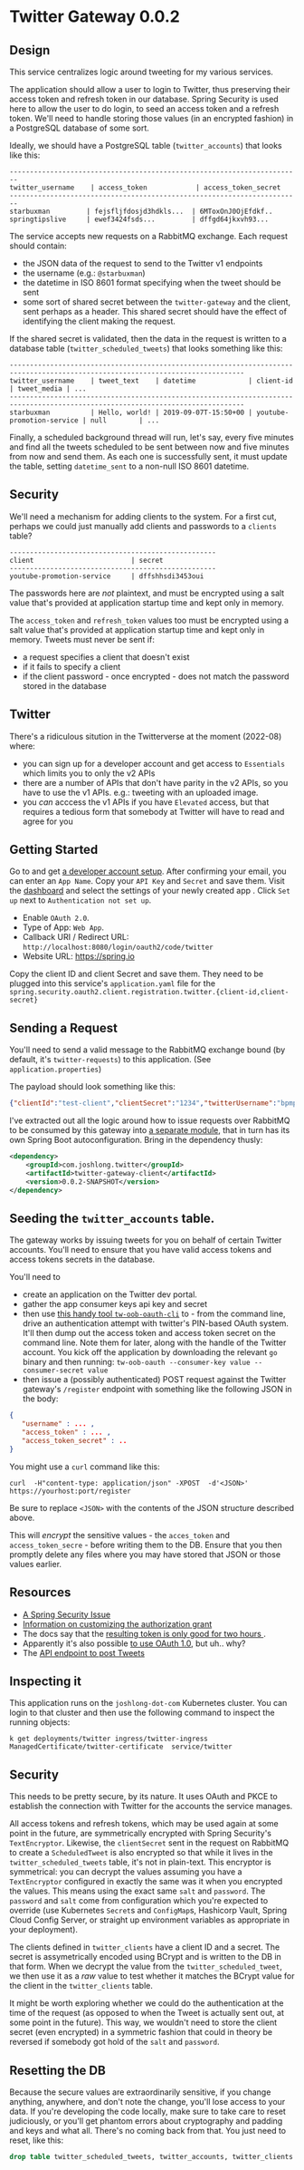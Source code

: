 # Twitter Gateway 0.0.2



## Design

This service centralizes logic around tweeting for my various services. 

The application should allow a user to login to Twitter, thus preserving their access token and refresh token in our database. Spring Security is used here to allow the user to do login, to seed an access token and a refresh token. We'll need to handle storing those values (in an encrypted fashion) in a PostgreSQL database of some sort.

Ideally, we should have a PostgreSQL table  (`twitter_accounts`) that looks like this: 

```shell
------------------------------------------------------------------------
twitter_username    | access_token            | access_token_secret
------------------------------------------------------------------------
starbuxman         | fejsfljfdosjd3hdkls...  | 6MToxOnJ0OjEfdkf..
springtipslive     | ewef3424fsds...         | dffgd64jkxvh93...
```

The service accepts new requests on a RabbitMQ exchange. Each request should contain:

* the JSON data of the request to send to the Twitter v1 endpoints
* the username (e.g.: `@starbuxman`)
* the datetime in ISO 8601 format specifying when the tweet should be sent 
* some sort of shared secret between the `twitter-gateway` and the client, sent perhaps as a header. This shared secret should have the effect of identifying the client making the request. 

If the shared secret is validated, then the data in the request is written to a database table (`twitter_scheduled_tweets`) that looks something like this:


```shell
-------------------------------------------------------------------------------------------------------------------------------- 
twitter_username    | tweet_text    | datetime             | client-id                 | tweet_media | ...
-------------------------------------------------------------------------------------------------------------------------------- 
starbuxman          | Hello, world! | 2019-09-07T-15:50+00 | youtube-promotion-service | null        | ... 
```

Finally, a scheduled background thread will run, let's say, every five minutes and find all the tweets scheduled to be sent between now and five minutes from now and send them. As each one is successfully sent, it must update the table, setting `datetime_sent` to a non-null ISO 8601 datetime. 

##  Security 

We'll need a mechanism for adding clients to the system. For a first cut, perhaps we could just manually add clients and passwords to a `clients` table?


```shell
---------------------------------------------------  
client                        | secret 
--------------------------------------------------- 
youtube-promotion-service     | dffshhsdi3453oui
```

The passwords here are _not_ plaintext, and must be encrypted using a salt value that's provided at application startup time and kept only in memory.

The `access_token` and `refresh_token` values too must be encrypted using a salt value that's provided at application startup time and kept only in memory. Tweets must never be sent if:
* a request specifies a client that doesn't exist 
* if it fails to specify a client 
* if the client password - once encrypted - does not match the password stored in the database   

##  Twitter 

There's a ridiculous sitution in the Twitterverse at the moment (2022-08) where: 

* you can sign up for a developer account and get access to `Essentials` which limits you to only the v2 APIs  
* there are a number of APIs that don't have parity in the v2 APIs, so you have to use the v1 APIs. e.g.: tweeting with an uploaded image. 
* you _can_ acccess the v1 APIs if you have `Elevated` access, but that requires a tedious form that somebody at Twitter will have to read and agree for you 


## Getting Started

Go to  and get [a developer account setup](https://developer.twitter.com/en/portal/petition/essential/basic-info). After confirming your email, you can enter an `App Name`. Copy your `API Key` and `Secret` and save them. Visit the [dashboard](https://developer.twitter.com/en/portal/dashboard) and select the settings of your newly created app . Click `Set up` next to `Authentication not set up`.

* Enable `OAuth 2.0`.  
* Type of App: `Web App`.  
* Callback URI / Redirect URL: `http://localhost:8080/login/oauth2/code/twitter`
* Website URL: https://spring.io

Copy the client ID and client Secret and save them. They need to be plugged into this service's `application.yaml` file for the `spring.security.oauth2.client.registration.twitter.{client-id,client-secret}` 

## Sending a Request 

You'll need to send a valid message to the RabbitMQ exchange bound (by default, it's `twitter-requests`) to this application. (See `application.properties`)

The payload should look something like this: 

```json 
{"clientId":"test-client","clientSecret":"1234","twitterUsername":"bpmpass","text":"Hello rmq-sent message  2022-08-08"}
```

I've extracted out all the logic around how to issue requests over RabbitMQ to be consumed by this gateway into [a separate module](https://github.com/developer-advocacy/twitter-gateway-client), that in turn has its own Spring Boot autoconfiguration. Bring in the dependency thusly: 

```xml
<dependency>
    <groupId>com.joshlong.twitter</groupId>
    <artifactId>twitter-gateway-client</artifactId>
    <version>0.0.2-SNAPSHOT</version>
</dependency>
```


## Seeding the `twitter_accounts` table. 

The gateway works by issuing tweets for you on behalf of certain Twitter accounts. You'll need to ensure that you have valid access tokens and access tokens secrets in the database. 

You'll need to 

* create an application on the Twitter dev portal. 
* gather the app consumer keys api key and secret 
* then use [this handy tool `tw-oob-oauth-cli`](https://github.com/smaeda-ks/tw-oob-oauth-cli) to - from the command line, drive an authentication attempt with twitter's PIN-based OAuth system. It'll then dump out the access token and access token secret on the command line. Note them for later, along with the handle of the Twitter account. You kick off the application by downloading the relevant `go` binary and then running: `tw-oob-oauth --consumer-key value --consumer-secret value`
* then issue a (possibly authenticated) POST request against the Twitter gateway's `/register` endpoint with something like the following JSON in the body:

```json
{ 
   "username" : ... , 
   "access_token" : ... , 
   "access_token_secret" : .. 
}
```

You might use a `curl` command like this: 

```shell
curl  -H"content-type: application/json" -XPOST  -d'<JSON>' https://yourhost:port/register  
```

Be sure to replace `<JSON>` with the contents of the JSON structure described above. 

This will _encrypt_ the sensitive values - the `acces_token` and `access_token_secre` - before writing them to the DB. Ensure that you then promptly delete any files where you may have stored that JSON or those values earlier. 

## Resources 

* [A Spring Security Issue](https://github.com/spring-projects/spring-security/issues/6548#issuecomment-1076200345)
* [Information on customizing the authorization grant](https://docs.spring.io/spring-security/reference/servlet/oauth2/client/authorization-grants.html#_customizing_the_authorization_request)
* The docs say that the [resulting token is only good for two hours ](https://developer.twitter.com/en/docs/authentication/oauth-2-0/authorization-code).
* Apparently it's also possible [to use OAuth 1.0](https://developer.twitter.com/en/docs/authentication/oauth-1-0a), but uh.. why? 
* The [API endpoint to post Tweets](https://developer.twitter.com/en/docs/twitter-api/tweets/manage-tweets/api-reference/post-tweets)

## Inspecting it 

This application runs on the `joshlong-dot-com` Kubernetes cluster. You can login to that cluster and then use the following command to inspect the running objects: 

```shell
k get deployments/twitter ingress/twitter-ingress ManagedCertificate/twitter-certificate  service/twitter
``` 

## Security 

This needs to be pretty secure, by its nature.  It uses OAuth and PKCE to establish the connection with Twitter for the accounts the service manages. 

All access tokens and refresh tokens, which may be used again at some point in the future, are symmetrically encrypted with Spring Security's `TextEncryptor`. Likewise, the `clientSecret` sent in the request on RabbitMQ to create a `ScheduledTweet` is also encrypted so that while it lives in the `twitter_scheduled_tweets` table, it's not in plain-text. This encryptor is symmetrical: you can decrypt the values assuming you have a `TextEncryptor` configured in exactly the same was it when you encrypted the values. This means using the exact same `salt` and `password`.  The `password` and `salt` come from configuration which you're expected to override (use Kubernetes `Secret`s and `ConfigMap`s, Hashicorp Vault, Spring Cloud Config Server, or straight up environment variables as appropriate in your deployment). 

The clients defined in `twitter_clients` have a client ID and a secret. The secret is assymetrically encoded using BCrypt and is written to the DB in that form. When we decrypt the value from the `twitter_scheduled_tweet`, we then use it as a _raw_ value to test whether it matches the BCrypt value for the client in the `twitter_clients` table. 

It might be worth exploring whether we could do the authentication at the time of the request (as opposed to when the Tweet is actually sent out, at some point in the future). This way, we wouldn't need to store the client secret (even encrypted) in a symmetric fashion that could in theory be reversed if somebody got hold of the `salt` and `password`.


## Resetting the DB

Because the secure values are extraordinarily sensitive, if you change anything, anywhere, and don't note the change, you'll lose access to your data. If you're developing the code locally, make sure to take care to reset judiciously, or you'll get phantom errors about cryptography and padding and keys and what all. There's no coming back from that. You just need to reset, like this:

```sql
drop table twitter_scheduled_tweets, twitter_accounts, twitter_clients cascade 
```
